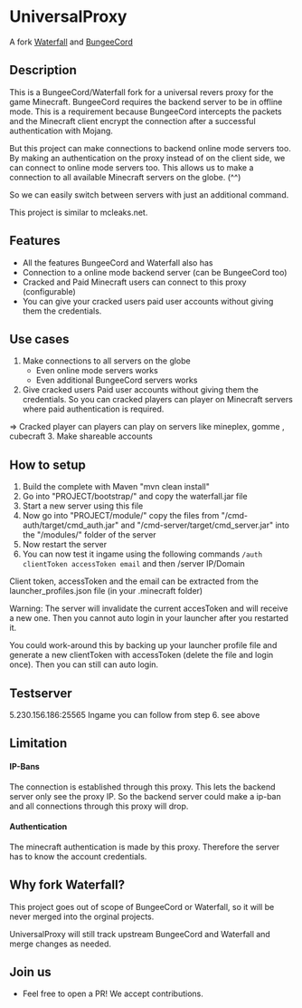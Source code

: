 # UniversalProxy

A fork [Waterfall](https://github.com/WaterfallMC/Waterfall) and
[BungeeCord](https://github.com/SpigotMC/BungeeCord)

## Description

This is a BungeeCord/Waterfall fork for a universal revers proxy for the game
Minecraft. BungeeCord requires the backend server to be in offline mode. This
is a requirement because BungeeCord intercepts the packets and the Minecraft
client encrypt the connection after a successful authentication with Mojang.

But this project can make connections to backend online mode servers too. By
making an authentication on the proxy instead of on the client side, we can
connect to online mode servers too. This allows us to make a connection to all
available Minecraft servers on the globe. (^^)

So we can easily switch between servers with just an additional command.

This project is similar to mcleaks.net.

## Features

* All the features BungeeCord and Waterfall also has
* Connection to a online mode backend server (can be BungeeCord too)
* Cracked and Paid Minecraft users can connect to this proxy (configurable)
* You can give your cracked users paid user accounts without giving them
  the credentials.

## Use cases

1. Make connections to all servers on the globe
    * Even online mode servers works
    * Even additional BungeeCord servers works
2. Give cracked users Paid user accounts without giving them
  the credentials. So you can cracked players can player on Minecraft servers
  where paid authentication is required.

  => Cracked player can players can play on servers like mineplex, gomme
  , cubecraft
3. Make shareable accounts

## How to setup

1. Build the complete with Maven "mvn clean install"
2. Go into "PROJECT/bootstrap/" and copy the waterfall.jar file
3. Start a new server using this file
4. Now go into "PROJECT/module/" copy the files from
"/cmd-auth/target/cmd_auth.jar" and "/cmd-server/target/cmd_server.jar"
into the "/modules/" folder of the server
5. Now restart the server
6. You can now test it ingame using the following commands
```/auth clientToken accessToken email```
and then /server IP/Domain

Client token, accessToken and the email can be extracted from the
launcher_profiles.json file (in your .minecraft folder)

Warning: The server will invalidate the current accesToken and will receive
a new one. Then you cannot auto login in your launcher after you restarted it.

You could work-around this by backing up your launcher profile file and generate
a new clientToken with accessToken (delete the file and login once). Then you
can still can auto login.

## Testserver

5.230.156.186:25565
Ingame you can follow from step 6. see above

## Limitation

#### IP-Bans

The connection is established through this proxy. This lets the backend server
only see the proxy IP. So the backend server could make a ip-ban and all
connections through this proxy will drop.

#### Authentication

The minecraft authentication is made by this proxy. Therefore the server has
to know the account credentials.

## Why fork Waterfall?

This project goes out of scope of BungeeCord or Waterfall, so it will be never
merged into the orginal projects.

UniversalProxy will still track upstream BungeeCord and Waterfall and merge
changes as needed.

## Join us

* Feel free to open a PR! We accept contributions.
